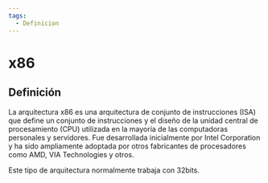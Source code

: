 ```yaml
---
tags:
  - Definicion
---
```

# x86

## Definición

La arquitectura x86 es una arquitectura de conjunto de instrucciones (ISA) que define un conjunto de instrucciones y el diseño de la unidad central de procesamiento (CPU) utilizada en la mayoría de las computadoras personales y servidores. Fue desarrollada inicialmente por Intel Corporation y ha sido ampliamente adoptada por otros fabricantes de procesadores como AMD, VIA Technologies y otros. 

Este tipo de arquitectura normalmente trabaja con 32bits.